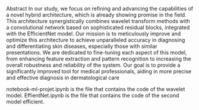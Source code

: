 Abstract
In our study, we focus on refining and advancing the capabilities of a novel hybrid architecture, which
is already showing promise in the field. This architecture synergistically combines wavelet transform
methods with a convolutional network based on sophisticated residual blocks, integrated with the
EfficientNet model. Our mission is to meticulously improve and optimize this architecture to achieve
unparalleled accuracy in diagnosing and differentiating skin diseases, especially those with similar
presentations. We are dedicated to fine-tuning each aspect of this model, from enhancing feature
extraction and pattern recognition to increasing the overall robustness and reliability of the system. Our
goal is to provide a significantly improved tool for medical professionals, aiding in more precise and
effective diagnosis in dermatological care

notebook-ml-projet.ipynb is the file that contains the code of the wavelet model.
EffientNet.ipynb is the file that contains the code of the second model efficient.
